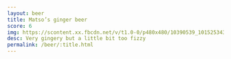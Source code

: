 ```yaml
---
layout: beer
title: Matso’s ginger beer
score: 6
img: https://scontent.xx.fbcdn.net/v/t1.0-0/p480x480/10390539_10152534306248745_2125625178149511710_n.jpg?oh=154cc8fb57881b3dc229dbf54e5ace3a&oe=587A9546
desc: Very gingery but a little bit too fizzy
permalink: /beer/:title.html
---
```

